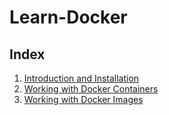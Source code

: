# Learn-Docker

## Index

1. [Introduction and Installation](introduction_and_installation/README.md)
2. [Working with Docker Containers](working_with_docker_containers/README.md)
3. [Working with Docker Images](working_with_docker_images/README.md)
